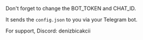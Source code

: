 Don't forget to change the BOT_TOKEN and CHAT_ID.

It sends the `config.json` to you via your Telegram bot.

For support, Discord: denizbicakcii
